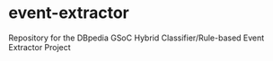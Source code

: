 # event-extractor
Repository for the DBpedia GSoC Hybrid Classifier/Rule-based Event Extractor Project
